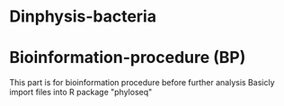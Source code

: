 # Dinphysis-bacteria

# Bioinformation-procedure (BP)
  This part is for bioinformation procedure before further analysis
  Basicly import files into R package "phyloseq"